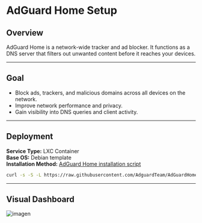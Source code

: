 # AdGuard Home Setup

## Overview

AdGuard Home is a network-wide tracker and ad blocker. It functions as a DNS server that filters out unwanted content before it reaches your devices.

---

## Goal

- Block ads, trackers, and malicious domains across all devices on the network.
- Improve network performance and privacy.
- Gain visibility into DNS queries and client activity.

---

## Deployment

**Service Type:** LXC Container  
**Base OS:** Debian template  
**Installation Method:** [AdGuard Home installation script](https://github.com/AdguardTeam/AdGuardHome)

```bash
curl -s -S -L https://raw.githubusercontent.com/AdguardTeam/AdGuardHome/master/scripts/install.sh | sh -s -- -v
```

---

## Visual Dashboard
![imagen](https://github.com/user-attachments/assets/71d50aeb-d260-4c46-bff3-bc38faa1ae58)
